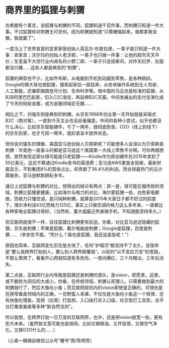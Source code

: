 # 商界里的狐狸与刺猬

古希腊有个寓言，说狐狸与刺猬的不同，狐狸知道千百件事，而刺猬只知道一件大事。不过狐狸却对刺猬无可奈何，因为刺猬就知道“只需蜷缩起来，谁都拿我没辙，我就赢了”。 

一度当上了世界首富的宜家家居创始人英瓦尔·坎普拉德，一辈子就只知道一件大事：卖家具；沃尔玛的创始人老沃顿，一辈子也只做一件事：让他的超市天天平价；生意虽不大但行业内闻名的小野二郎，一辈子只会捏寿司，对炸天妇罗、拉面都没兴趣……这些人都是典型的“刺猬”。 

狐狸的典型也不少，比如乔布斯，从电脑到手机到动画到零售，是各种跳跃。Google的俩大哥也很狐狸，搜索起家后一路狂奔，从安卓操作系统到无人驾驶、人工智能，还兼职搞搞登月计划、生命科学等。咱中国的马云也是标准的狐狸，从B2B阿里巴巴起家，切入C2C淘宝，再延伸B2C天猫，中间发展出的支付宝演化成了今天的蚂蚁金服，成为金融领域巨无霸…… 

相比之下，刘强东则是典型的刺猬。从京东1998年创业第一天开始就是采销式B2C（商对客），一直到今天主业也没丝毫偏差。中间的各种小尝试，似乎也都没什么决心，比如京东智能硬件，亏了一两年，就彻底割舍。O2O（线上到线下）的京东到家，也才亏损一两年，就赶紧呈半放弃状态。 

但你说刘强东的偶像，美国亚马逊创始人贝索斯呢？可能很多人会误以为贝索斯是刺猬：毕竟他一直奋斗的都是亚马逊这个美国第一大线上零售平台啊。可你再细想想，居然发现这家伙很可能是只老狐狸——Kindle作为原创硬件在2015年卖到了55亿美元，这还不算通过Kindle卖书的渠道费；亚马逊AWS更是金饭碗，最新财报显示，不到集团8%的营收占比，却贡献了36.4%的利润，而全球最热门的云计算服务，亚马逊默默耕耘多年。 

通过上述狐狸与刺猬的对比，想得出的结论有两点：其一是，很可能在偏传统的领域，刺猬比狐狸更健康，比如海尔与格力的对比，海尔更狐狸一些，白色家电都做，而格力只懂空调，是只纯种刺猬。就算是2015年大家日子都不好过的前提下，海尔净利润43亿而格力125亿，事实上只做空调的格力这么多年来，一直都比各种家电业狐狸过得好。（当然啦，董大姐最近热衷搞手机，不知道能坚持多久。） 

但互联网就很不一样，往往狐狸比刺猬更有前途。你看，对比亚马逊这隐藏的狐狸，京东是刺猬；苹果是狐狸，戴尔电脑是刺猬；Google是狐狸，百度是刺猬……（李彦宏不服，“凭什么？我也是狐狸，我还送盒饭呢！”） 

原因也简单，互联网变化实在是太快了，任何“护城河”都坚持不了太久，且宿命是“要么我跨界打劫别人，要么别人跨界颠覆我”。以前的“以不变应万变”的思路，不那么管用了，看看开心网就知道有多危险，一夜间爆红，三个月黯淡，三年后消失。 

第二点是，互联网行业内导致是狐狸还是刺猬的源头，是vision，即愿景，远景，或干脆称为洞见的大或小。你看，在传统领域，刺猬认死理儿，只需要做到最大的刺猬就行了，然后大鱼吃小鱼；而互联网规则内的vision即使是正确的，可惜也是在狭窄垂直领域内的正确，一旦野蛮人来袭，不仅仅是大鱼吃小鱼这一个铁律，还有快鱼吃慢鱼，高频（应用）打低频，入口级打非入口级，社交型打工具型，全平台打重度垂直等多种“新自然法则”。 

所以我想，在跨界打劫一日万变的互联网界，也许，还是把vision放宽一些，更有宏大未来。（虽然放太宽可能也是胡闹，比如又做精油，又开饭馆，又做空气净化，又做O2O什么的……） 

（心香一瓣摘自微信公众号“雕爷”图/陈明贵）